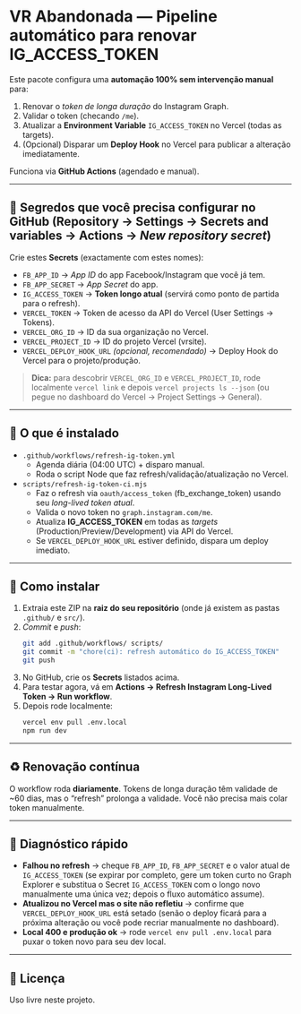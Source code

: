 # VR Abandonada — Pipeline automático para renovar IG_ACCESS_TOKEN

Este pacote configura uma **automação 100% sem intervenção manual** para:

1. Renovar o _token de longa duração_ do Instagram Graph.
2. Validar o token (checando `/me`).
3. Atualizar a **Environment Variable** `IG_ACCESS_TOKEN` no Vercel (todas as targets).
4. (Opcional) Disparar um **Deploy Hook** no Vercel para publicar a alteração imediatamente.

Funciona via **GitHub Actions** (agendado e manual).

---

## 🔐 Segredos que você precisa configurar no GitHub (Repository → Settings → Secrets and variables → Actions → _New repository secret_)

Crie estes **Secrets** (exactamente com estes nomes):

- `FB_APP_ID` → _App ID_ do app Facebook/Instagram que você já tem.
- `FB_APP_SECRET` → _App Secret_ do app.
- `IG_ACCESS_TOKEN` → **Token longo atual** (servirá como ponto de partida para o refresh).
- `VERCEL_TOKEN` → Token de acesso da API do Vercel (User Settings → Tokens).
- `VERCEL_ORG_ID` → ID da sua organização no Vercel.
- `VERCEL_PROJECT_ID` → ID do projeto Vercel (vrsite).
- `VERCEL_DEPLOY_HOOK_URL` _(opcional, recomendado)_ → Deploy Hook do Vercel para o projeto/produção.

> **Dica:** para descobrir `VERCEL_ORG_ID` e `VERCEL_PROJECT_ID`, rode localmente `vercel link` e depois `vercel projects ls --json` (ou pegue no dashboard do Vercel → Project Settings → General).

---

## 🧩 O que é instalado

- `.github/workflows/refresh-ig-token.yml`
  - Agenda diária (04:00 UTC) + disparo manual.
  - Roda o script Node que faz refresh/validação/atualização no Vercel.
- `scripts/refresh-ig-token-ci.mjs`
  - Faz o refresh via `oauth/access_token` (fb_exchange_token) usando seu _long-lived token atual_.
  - Valida o novo token no `graph.instagram.com/me`.
  - Atualiza **IG_ACCESS_TOKEN** em todas as _targets_ (Production/Preview/Development) via API do Vercel.
  - Se `VERCEL_DEPLOY_HOOK_URL` estiver definido, dispara um deploy imediato.

---

## 🚀 Como instalar

1. Extraia este ZIP na **raiz do seu repositório** (onde já existem as pastas `.github/` e `src/`).
2. _Commit_ e _push_:
   ```bash
   git add .github/workflows/ scripts/
   git commit -m "chore(ci): refresh automático do IG_ACCESS_TOKEN"
   git push
   ```
3. No GitHub, crie os **Secrets** listados acima.
4. Para testar agora, vá em **Actions → Refresh Instagram Long-Lived Token → Run workflow**.
5. Depois rode localmente:
   ```bash
   vercel env pull .env.local
   npm run dev
   ```

---

## ♻️ Renovação contínua

O workflow roda **diariamente**. Tokens de longa duração têm validade de ~60 dias, mas o “refresh” prolonga a validade. Você não precisa mais colar token manualmente.

---

## 🧯 Diagnóstico rápido

- **Falhou no refresh** → cheque `FB_APP_ID`, `FB_APP_SECRET` e o valor atual de `IG_ACCESS_TOKEN` (se expirar por completo, gere um token curto no Graph Explorer e substitua o Secret `IG_ACCESS_TOKEN` com o longo novo manualmente uma única vez; depois o fluxo automático assume).
- **Atualizou no Vercel mas o site não refletiu** → confirme que `VERCEL_DEPLOY_HOOK_URL` está setado (senão o deploy ficará para a próxima alteração ou você pode recriar manualmente no dashboard).
- **Local 400 e produção ok** → rode `vercel env pull .env.local` para puxar o token novo para seu dev local.

---

## 📄 Licença

Uso livre neste projeto.

